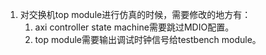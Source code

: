 1. 对交换机top module进行仿真的时候，需要修改的地方有：
    1. axi controller state machine需要跳过MDIO配置。
    2. top module需要输出调试时钟信号给testbench module。